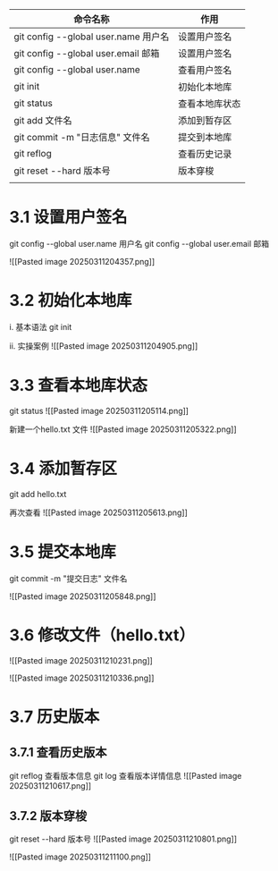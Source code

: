 
| 命令名称                              | 作用      |
| --------------------------------- | ------- |
| git config --global user.name 用户名 | 设置用户签名  |
| git config --global user.email 邮箱 | 设置用户签名  |
| git config --global user.name     | 查看用户签名  |
| git init                          | 初始化本地库  |
| git status                        | 查看本地库状态 |
| git add 文件名                       | 添加到暂存区  |
| git commit -m "日志信息" 文件名          | 提交到本地库  |
| git reflog                        | 查看历史记录  |
| git reset --hard 版本号              | 版本穿梭    |
|                                   |         |

# 3.1 设置用户签名
git config --global user.name 用户名
git config --global user.email 邮箱

![[Pasted image 20250311204357.png]]


# 3.2 初始化本地库
i. 基本语法
git init 

ii. 实操案例
![[Pasted image 20250311204905.png]]

# 3.3 查看本地库状态
git status
![[Pasted image 20250311205114.png]]

新建一个hello.txt 文件
![[Pasted image 20250311205322.png]]

# 3.4 添加暂存区

git add hello.txt

再次查看
![[Pasted image 20250311205613.png]]

# 3.5 提交本地库
git commit -m "提交日志" 文件名

![[Pasted image 20250311205848.png]]


# 3.6 修改文件（hello.txt）
![[Pasted image 20250311210231.png]]

![[Pasted image 20250311210336.png]]

# 3.7 历史版本
## 3.7.1 查看历史版本

git reflog  查看版本信息
git log 查看版本详情信息
![[Pasted image 20250311210617.png]]

## 3.7.2 版本穿梭
git reset --hard 版本号
![[Pasted image 20250311210801.png]]

![[Pasted image 20250311211100.png]]